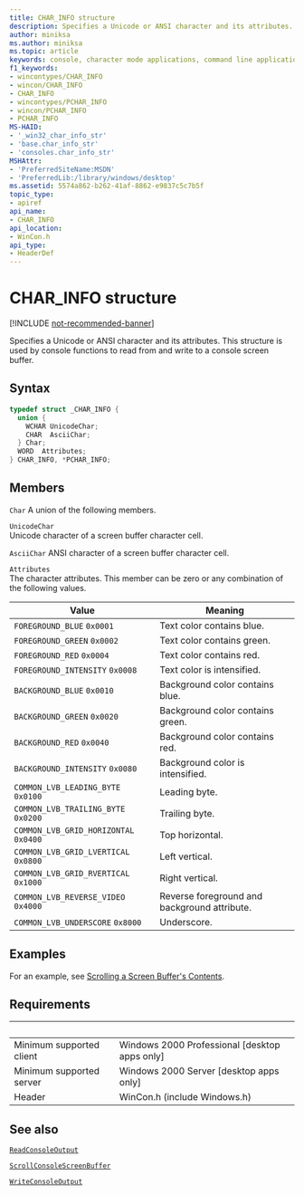 ```yaml
---
title: CHAR_INFO structure
description: Specifies a Unicode or ANSI character and its attributes. This structure is used by console functions to read from and write to a console screen buffer.
author: miniksa
ms.author: miniksa
ms.topic: article
keywords: console, character mode applications, command line applications, terminal applications, console api
f1_keywords: 
- wincontypes/CHAR_INFO
- wincon/CHAR_INFO
- CHAR_INFO
- wincontypes/PCHAR_INFO
- wincon/PCHAR_INFO
- PCHAR_INFO
MS-HAID:
- '_win32_char_info_str'
- 'base.char_info_str'
- 'consoles.char_info_str'
MSHAttr:
- 'PreferredSiteName:MSDN'
- 'PreferredLib:/library/windows/desktop'
ms.assetid: 5574a862-b262-41af-8862-e9837c5c7b5f
topic_type:
- apiref
api_name:
- CHAR_INFO
api_location:
- WinCon.h
api_type:
- HeaderDef
---
```


# CHAR_INFO structure

[!INCLUDE [not-recommended-banner](./includes/not-recommended-banner.md)]

Specifies a Unicode or ANSI character and its attributes. This structure is used by console functions to read from and write to a console screen buffer.

## Syntax

```C
typedef struct _CHAR_INFO {
  union {
    WCHAR UnicodeChar;
    CHAR  AsciiChar;
  } Char;
  WORD  Attributes;
} CHAR_INFO, *PCHAR_INFO;
```

## Members

`Char`
A union of the following members.

`UnicodeChar`  
Unicode character of a screen buffer character cell.

`AsciiChar`
ANSI character of a screen buffer character cell.

`Attributes`  
The character attributes. This member can be zero or any combination of the following values.

| Value | Meaning |
|-|-|
| `FOREGROUND_BLUE` `0x0001` | Text color contains blue. |
| `FOREGROUND_GREEN` `0x0002` | Text color contains green. |
| `FOREGROUND_RED` `0x0004` | Text color contains red. |
| `FOREGROUND_INTENSITY` `0x0008` | Text color is intensified. |
| `BACKGROUND_BLUE` `0x0010` | Background color contains blue. |
| `BACKGROUND_GREEN` `0x0020` | Background color contains green. |
| `BACKGROUND_RED` `0x0040` | Background color contains red. |
| `BACKGROUND_INTENSITY` `0x0080` | Background color is intensified. |
| `COMMON_LVB_LEADING_BYTE` `0x0100` | Leading byte. |
| `COMMON_LVB_TRAILING_BYTE` `0x0200` | Trailing byte. |
| `COMMON_LVB_GRID_HORIZONTAL` `0x0400` | Top horizontal. |
| `COMMON_LVB_GRID_LVERTICAL` `0x0800` | Left vertical. |
| `COMMON_LVB_GRID_RVERTICAL` `0x1000` | Right vertical. |
| `COMMON_LVB_REVERSE_VIDEO` `0x4000` | Reverse foreground and background attribute. |
| `COMMON_LVB_UNDERSCORE` `0x8000` | Underscore. |

## Examples

For an example, see [Scrolling a Screen Buffer's Contents](scrolling-a-screen-buffer-s-contents.md).

## Requirements

| &nbsp; | &nbsp; |
|-|-|
| Minimum supported client | Windows 2000 Professional \[desktop apps only\] |
| Minimum supported server | Windows 2000 Server \[desktop apps only\] |
| Header | WinCon.h (include Windows.h) |

## See also

[`ReadConsoleOutput`](readconsoleoutput.md)

[`ScrollConsoleScreenBuffer`](scrollconsolescreenbuffer.md)

[`WriteConsoleOutput`](writeconsoleoutput.md)
